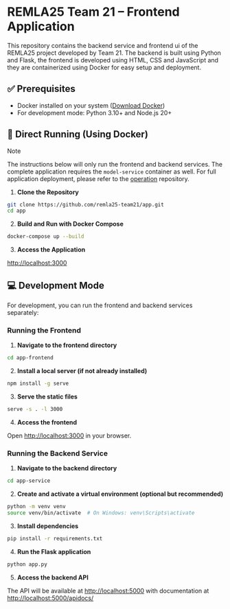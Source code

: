 # REMLA25 Team 21 – Frontend Application

This repository contains the backend service and frontend ui of the REMLA25 project developed by Team 21. The backend is built using Python and Flask, the frontend is developed using HTML, CSS and JavaScript and they are containerized using Docker for easy setup and deployment.

## ✅ Prerequisites

- Docker installed on your system ([Download Docker](https://www.docker.com/products/docker-desktop))
- For development mode: Python 3.10+ and Node.js 20+

## 🚀 Direct Running (Using Docker)

> [!NOTE]
> The instructions below will only run the frontend and backend services. The complete application requires the `model-service` container as well. For full application deployment, please refer to the [operation](https://github.com/remla25-team21/operation) repository.


1. **Clone the Repository**

```bash
git clone https://github.com/remla25-team21/app.git
cd app
```

2. **Build and Run with Docker Compose**

```bash
docker-compose up --build
```

3. **Access the Application**

[http://localhost:3000](http://localhost:3000)

## 💻 Development Mode

For development, you can run the frontend and backend services separately:

### Running the Frontend

1. **Navigate to the frontend directory**

```bash
cd app-frontend
```

2. **Install a local server (if not already installed)**

```bash
npm install -g serve
```

3. **Serve the static files**

```bash
serve -s . -l 3000
```

4. **Access the frontend**

Open [http://localhost:3000](http://localhost:3000) in your browser.

### Running the Backend Service

1. **Navigate to the backend directory**

```bash
cd app-service
```

2. **Create and activate a virtual environment (optional but recommended)**

```bash
python -m venv venv
source venv/bin/activate  # On Windows: venv\Scripts\activate
```

3. **Install dependencies**

```bash
pip install -r requirements.txt
```

4. **Run the Flask application**

```bash
python app.py
```

5. **Access the backend API**

The API will be available at [http://localhost:5000](http://localhost:5000) with documentation at [http://localhost:5000/apidocs/](http://localhost:5000/apidocs/)